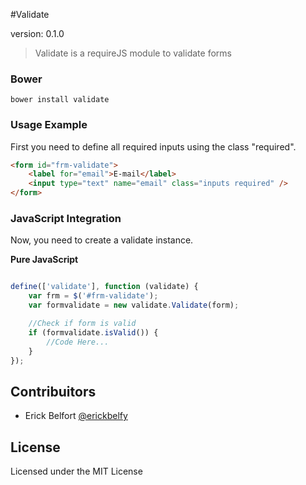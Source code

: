 #Validate 

version: 0.1.0

> Validate is a requireJS module to validate forms

### Bower 

`
bower install validate
`

### Usage Example

First you need to define all required inputs using the class "required".

```html
<form id="frm-validate">
    <label for="email">E-mail</label>
    <input type="text" name="email" class="inputs required" />
</form>
```

### JavaScript Integration

Now, you need to create a validate instance.

**Pure JavaScript**
```js

define(['validate'], function (validate) {
    var frm = $('#frm-validate');
    var formvalidate = new validate.Validate(form);

    //Check if form is valid
    if (formvalidate.isValid()) {
        //Code Here...
    }
});
```


## Contribuitors

* Erick Belfort [@erickbelfy](https://github.com/erickbelfy)


## License

Licensed under the MIT License
